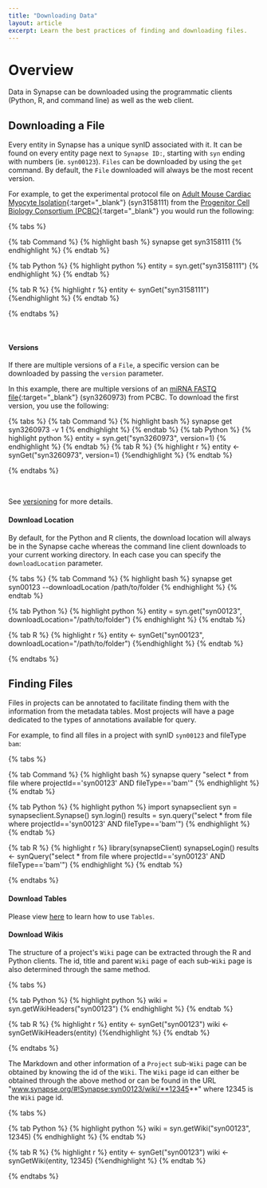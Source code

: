 ```yaml
---
title: "Downloading Data"
layout: article
excerpt: Learn the best practices of finding and downloading files.
---
```


# Overview

Data in Synapse can be downloaded using the programmatic clients (Python, R, and command line) as well as the web client. 

## Downloading a File

Every entity in Synapse has a unique synID associated with it.  It can be found on every entity page next to `Synapse ID:`, starting with `syn` ending with numbers (ie. `syn00123`).
`Files` can be downloaded by using the `get` command. By default, the `File` downloaded will always be the most recent version.

For example, to get the experimental protocol file on [Adult Mouse Cardiac Myocyte Isolation](https://www.synapse.org/#!Synapse:syn3158111){:target="_blank"} (syn3158111) from the [Progenitor Cell Biology Consortium (PCBC)](https://www.synapse.org/#!Synapse:syn177310){:target="_blank"} you would run the following:


{% tabs %}

{% tab Command %}
{% highlight bash %}
synapse get syn3158111
{% endhighlight %}
{% endtab %}

{% tab Python %}
{% highlight python %}
entity = syn.get("syn3158111")
{% endhighlight %}
{% endtab %}

{% tab R %}
{% highlight r %}
entity <- synGet("syn3158111")
{%endhighlight %}
{% endtab %}

{% endtabs %}

<br/>

#### Versions

If there are multiple versions of a `File`, a specific version can be downloaded by passing the `version` parameter.

In this example, there are multiple versions of an [miRNA FASTQ file](https://www.synapse.org/#!Synapse:syn3260973){:target="_blank"} (syn3260973) from PCBC. To download the first version, you use the following:

{% tabs %}
{% tab Command %}
{% highlight bash %}
synapse get syn3260973 -v 1
{% endhighlight %}
{% endtab %}
{% tab Python %}
{% highlight python %}
entity = syn.get("syn3260973", version=1)
{% endhighlight %}
{% endtab %}
{% tab R %}
{% highlight r %}
entity <- synGet("syn3260973", version=1)
{%endhighlight %}
{% endtab %}

{% endtabs %}

<br/>

See [versioning](http://docs.synapse.org/articles/versioning.html) for more details.


#### Download Location

By default, for the Python and R clients, the download location will always be in the Synapse cache whereas the command line client downloads to your current working directory. In each case you can specify the `downloadLocation` parameter.

{% tabs %}
{% tab Command %}
{% highlight bash %}
synapse get syn00123 --downloadLocation /path/to/folder
{% endhighlight %}
{% endtab %}

{% tab Python %}
{% highlight python %}
entity = syn.get("syn00123", downloadLocation="/path/to/folder")
{% endhighlight %}
{% endtab %}

{% tab R %}
{% highlight r %}
entity <- synGet("syn00123", downloadLocation="/path/to/folder")
{%endhighlight %}
{% endtab %}

{% endtabs %}

## Finding Files

Files in projects can be annotated to facilitate finding them with the information from the metadata tables. Most projects will have a page dedicated to the types of annotations available for query. 

For example, to find all files in a project with synID `syn00123` and fileType `bam`:

{% tabs %}

{% tab Command %}
{% highlight bash %}
synapse query "select * from file where projectId=='syn00123' AND fileType=='bam'"
{% endhighlight %}
{% endtab %}


{% tab Python %}
{% highlight python %}
import synapseclient
syn = synapseclient.Synapse()
syn.login()
results = syn.query("select * from file where projectId=='syn00123' AND fileType=='bam'")
{% endhighlight %}
{% endtab %}

{% tab R %}
{% highlight r %}
library(synapseClient)
synapseLogin()
results <- synQuery("select * from file where projectId=='syn00123' AND fileType=='bam'")
{% endhighlight %}
{% endtab %}

{% endtabs %}


#### Download Tables

Please view [here](http://docs.synapse.org/articles/tables.html#making-changes-to-tables) to learn how to use `Tables`.


#### Download Wikis

The structure of a project's `Wiki` page can be extracted through the R and Python clients.  The id, title and parent `Wiki` page of each sub-`Wiki` page is also determined through the same method.


{% tabs %}

{% tab Python %}
{% highlight python %}
wiki = syn.getWikiHeaders("syn00123")
{% endhighlight %}
{% endtab %}

{% tab R %}
{% highlight r %}
entity <- synGet("syn00123")
wiki <- synGetWikiHeaders(entity)
{%endhighlight %}
{% endtab %}

{% endtabs %}


The Markdown and other information of a `Project` sub-`Wiki` page can be obtained by knowing the id of the `Wiki`. The `Wiki` page id can either be obtained through the above method or can be found in the URL "www.synapse.org/#!Synapse:syn00123/wiki/**12345**" where 12345 is the `Wiki` page id. 


{% tabs %}

{% tab Python %}
{% highlight python %}
wiki = syn.getWiki("syn00123", 12345)
{% endhighlight %}
{% endtab %}

{% tab R %}
{% highlight r %}
entity <- synGet("syn00123")
wiki <- synGetWiki(entity, 12345)
{%endhighlight %}
{% endtab %}

{% endtabs %}



<!--#### Command Line Download-->

<!--The Synapse command line client offers two ways of downloading Synapse `Files` that the other clients do not.  First, it allows for recursive downloading of files, maintaining the folder structure that is present on Synapse.  -->

<!--```-->
<!--# syn00123 has to be a Folder or a Project-->
<!--synapse get --recursive syn00123-->
<!--```-->

<!--Second, users can pass in a [query statement](http://docs.synapse.org/articles/annotation_and_query.html#queries) to specify files to download.-->

<!--```-->
<!--# In the case below, syn00123 has to be a Project.  Any query statement would work. -->
<!--synapse get --query 'select id from entity where projectId == "syn00123"'-->
<!--```-->
